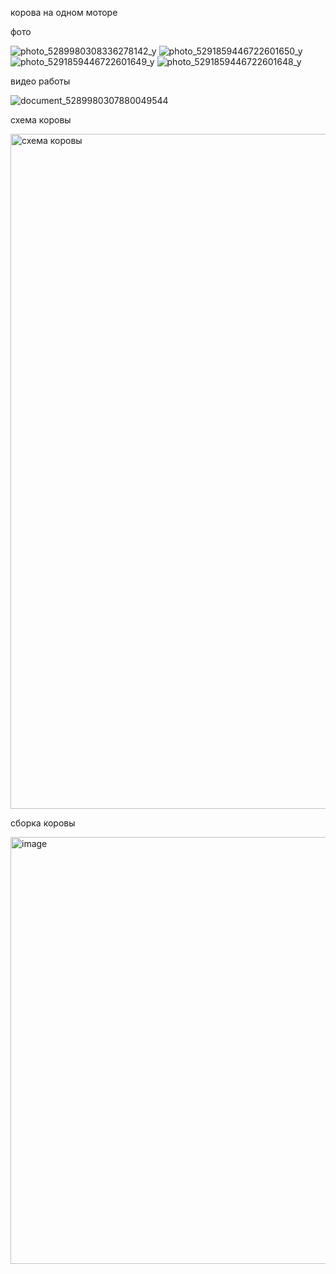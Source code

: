 
корова на одном моторе


фото


![photo_5289980308336278142_y](https://github.com/user-attachments/assets/a3281956-c38f-4f08-a962-c63cf4707633)
![photo_5291859446722601650_y](https://github.com/user-attachments/assets/fa075376-431c-429e-b2ac-11528dbd3ed0)
![photo_5291859446722601649_y](https://github.com/user-attachments/assets/755b6a5d-44ab-4f4e-9b29-85e7dabe61a3)
![photo_5291859446722601648_y](https://github.com/user-attachments/assets/66d15b57-6eaf-4490-a0e0-ed5a94bb77d6)


видео работы

![document_5289980307880049544](https://github.com/user-attachments/assets/27a0c138-1457-45fc-8e49-c8720e000da4)


схема коровы


<img width="1920" height="1080" alt="схема коровы" src="https://github.com/user-attachments/assets/ce1d1428-3ff4-49f6-897f-154123554327" />


сборка коровы


<img width="691" height="683" alt="image" src="https://github.com/user-attachments/assets/19ba6034-e2a8-4db7-9bee-24cf60b468c8" />

